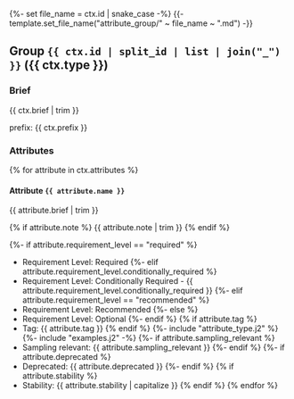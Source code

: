 {%- set file_name = ctx.id | snake_case -%}
{{- template.set_file_name("attribute_group/" ~ file_name ~ ".md") -}}

## Group `{{ ctx.id | split_id | list | join("_") }}` ({{ ctx.type }})

### Brief

{{ ctx.brief | trim }}

prefix: {{ ctx.prefix }}

### Attributes

{% for attribute in ctx.attributes %}
#### Attribute `{{ attribute.name }}`

{{ attribute.brief | trim }}

{% if attribute.note %}
{{ attribute.note | trim }}
{% endif %}

{%- if attribute.requirement_level == "required" %}
- Requirement Level: Required
  {%- elif attribute.requirement_level.conditionally_required %}
- Requirement Level: Conditionally Required - {{ attribute.requirement_level.conditionally_required }}
  {%- elif attribute.requirement_level == "recommended" %}
- Requirement Level: Recommended
  {%- else %}
- Requirement Level: Optional
  {%- endif %}
  {% if attribute.tag %}
- Tag: {{ attribute.tag }}
  {% endif %}
  {%- include "attribute_type.j2" %}
  {%- include "examples.j2" -%}
  {%- if attribute.sampling_relevant %}
- Sampling relevant: {{ attribute.sampling_relevant }}
  {%- endif %}
  {%- if attribute.deprecated %}
- Deprecated: {{ attribute.deprecated }}
  {%- endif %}
  {% if attribute.stability %}
- Stability: {{ attribute.stability | capitalize }}
  {% endif %}
  {% endfor %}
